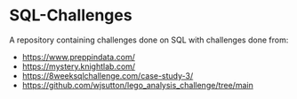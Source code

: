 # SQL-Challenges

A repository containing challenges done on SQL with challenges done from:
- https://www.preppindata.com/
- https://mystery.knightlab.com/
- https://8weeksqlchallenge.com/case-study-3/
- https://github.com/wjsutton/lego_analysis_challenge/tree/main
